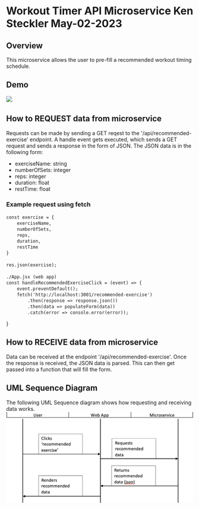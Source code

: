 Workout Timer API Microservice
Ken Steckler
May-02-2023
===
## Overview
This microservice allows the user to pre-fill a recommended workout timing schedule.


## Demo
<img src="http://g.recordit.co/O4KETh9Ne5.gif" width=400>


## How to REQUEST data from microservice
Requests can be made by sending a GET reqest to the '/api/recommended-exercise' endpoint. A handle event gets executed, which sends a GET request and sends a response in the form of JSON. The JSON data is in the following form:
- exerciseName: string 
- numberOfSets: integer
- reps: integer
- duration: float
- restTime: float


### Example request using fetch
    const exercise = {
        exerciseName,
        numberOfSets, 
        reps,
        duration,
        restTime
    }

    res.json(exercise);

    ./App.jsx (web app)
    const handleRecommendedExerciseClick = (event) => {
        event.preventDefault();
        fetch('http://localhost:3001/recommended-exercise')
            .then(response => response.json())
            .then(data => populateForm(data))
            .catch(error => console.error(error));
  }


## How to RECEIVE data from microservice
Data can be received at the endpoint '/api/recommended-exercise'. Once the response is received, the JSON data is parsed. This can then get passed into a function that will fill the form.


## UML Sequence Diagram
The following UML Sequence diagram shows how requesting and receiving data works. 
<img src="./public/uml_diagram.png">